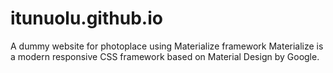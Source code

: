 # itunuolu.github.io

A dummy website for photoplace using Materialize framework
Materialize is a modern responsive CSS framework based on Material Design by Google.
